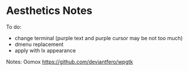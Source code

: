 # Aesthetics Notes


To do:
* change terminal (purple text and purple cursor may be not too much)
* dmenu replacement
* apply with lx appearance

Notes:
Oomox
https://github.com/deviantfero/wpgtk
